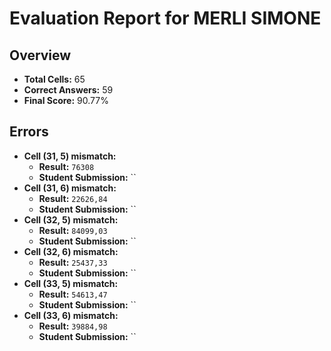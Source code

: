 # Evaluation Report for MERLI SIMONE

## Overview

- **Total Cells:** 65
- **Correct Answers:** 59
- **Final Score:** 90.77%

## Errors

- **Cell (31, 5) mismatch:**
  - **Result:** `76308`
  - **Student Submission:** ``
- **Cell (31, 6) mismatch:**
  - **Result:** `22626,84`
  - **Student Submission:** ``
- **Cell (32, 5) mismatch:**
  - **Result:** `84099,03`
  - **Student Submission:** ``
- **Cell (32, 6) mismatch:**
  - **Result:** `25437,33`
  - **Student Submission:** ``
- **Cell (33, 5) mismatch:**
  - **Result:** `54613,47`
  - **Student Submission:** ``
- **Cell (33, 6) mismatch:**
  - **Result:** `39884,98`
  - **Student Submission:** ``